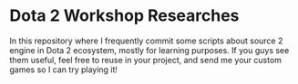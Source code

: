 # Dota 2 Workshop Researches
In this repository where I frequently commit some scripts about source 2 engine in Dota 2 ecosystem, mostly for learning purposes.
If you guys see them useful, feel free to reuse in your project, and send me your custom games so I can try playing it!
